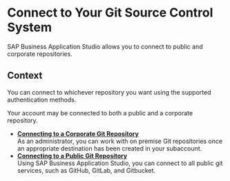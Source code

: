 <!-- loioe7a42bcb9d124b43be7e396b11d5e808 -->

# Connect to Your Git Source Control System

SAP Business Application Studio allows you to connect to public and corporate repositories.



## Context

You can connect to whichever repository you want using the supported authentication methods.

Your account may be connected to both a public and a corporate repository.

-   **[Connecting to a Corporate Git Repository](Connecting_to_a_Corporate_Git_Repository_d54ddfc.md "As an administrator, you can work with on premise Git repositories once an appropriate
		destination has been created in your subaccount.")**  
As an administrator, you can work with on premise Git repositories once an appropriate destination has been created in your subaccount.
-   **[Connecting to a Public Git Repository](Connecting_to_a_Public_Git_Repository_a47db8b.md "Using SAP Business Application Studio, can connect
		to all public git services, such as GitHub, GitLab, and Gitbucket.")**  
Using SAP Business Application Studio, you can connect to all public git services, such as GitHub, GitLab, and Gitbucket.


